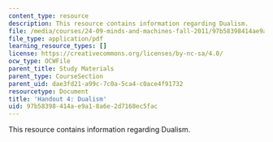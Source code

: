```yaml
---
content_type: resource
description: This resource contains information regarding Dualism.
file: /media/courses/24-09-minds-and-machines-fall-2011/97b58398414ae9a18a6e2d7168ec5fac_MIT24_09F11_dualism.pdf
file_type: application/pdf
learning_resource_types: []
license: https://creativecommons.org/licenses/by-nc-sa/4.0/
ocw_type: OCWFile
parent_title: Study Materials
parent_type: CourseSection
parent_uid: dae3fd21-a99c-7c0a-5ca4-c0ace4f91732
resourcetype: Document
title: 'Handout 4: Dualism'
uid: 97b58398-414a-e9a1-8a6e-2d7168ec5fac
---
```

This resource contains information regarding Dualism.